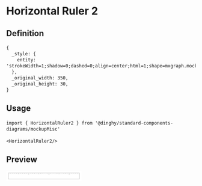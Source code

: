 # Horizontal Ruler 2

## Definition

```
{
  _style: { 
    entity: 'strokeWidth=1;shadow=0;dashed=0;align=center;html=1;shape=mxgraph.mockup.misc.ruler2;dx=100;rulerOrient=up;unitSize=10;fontColor=#999999;spacingLeft=96;align=left;verticalAlign=middle;spacingBottom=0;spacingTop=10;spacingRight=0;spacing=0;strokeColor=#999999;',
  },
  _original_width: 350,
  _original_height: 30,
}
```

## Usage

```
import { HorizontalRuler2 } from '@dinghy/standard-components-diagrams/mockupMisc'

<HorizontalRuler2/>
```

## Preview

<img src="./horizontal-ruler-2.png" width="200"/>
